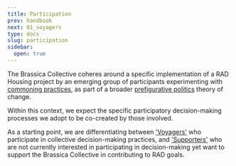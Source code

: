 ```yaml
---
title: Participation
prev: handbook
next: 01_voyagers
type: docs
slug: participation
sidebar:
  open: true
---
```


The Brassica Collective coheres around a specific implementation of a RAD Housing project by an emerging group of participants experimenting with [commoning practices](https://commonslibrary.org/practising-commoning/), as part of a broader [prefigurative politics](https://commonslibrary.org/prefigurative-politics-in-practice/) theory of change. 

Within this context, we expect the specific participatory decision-making processes we adopt to be co-created by those involved. 

As a starting point, we are differentiating between ['Voyagers'](/handbook/participation/voyagers/) who participate in collective decision-making practices, and ['Supporters'](/handbook/participation/supporters/) who are not currently interested in participating in decision-making yet want to support the Brassica Collective in contributing to RAD goals. 

